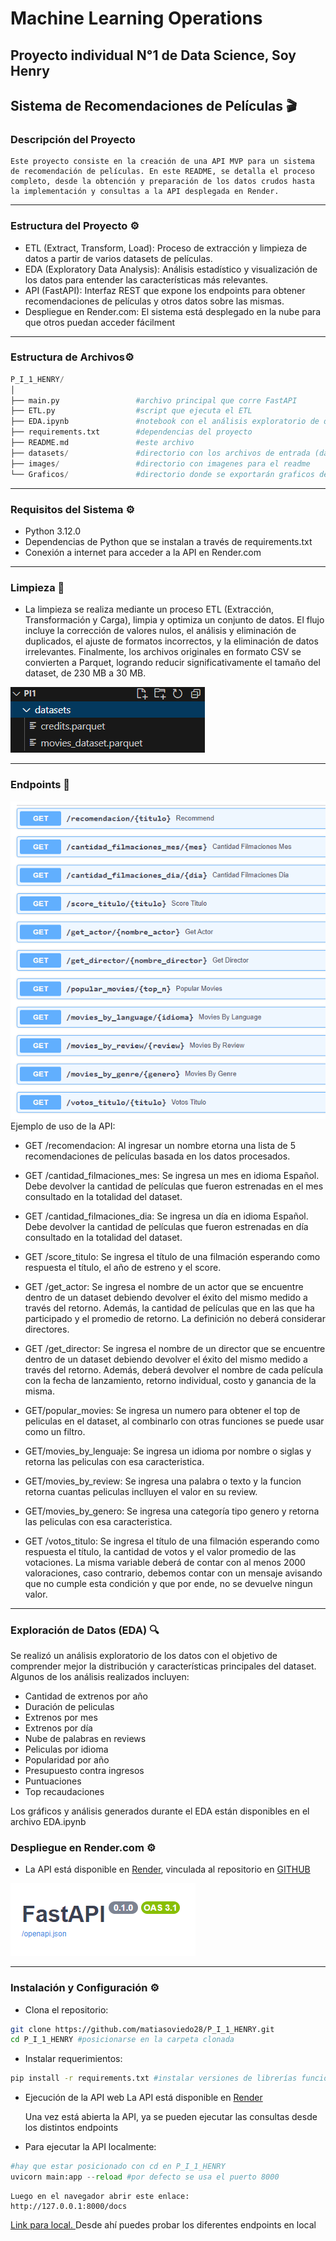 # Machine Learning Operations
## Proyecto individual N°1 de Data Science, Soy Henry

## Sistema de Recomendaciones de Películas 🎬
### Descripción del Proyecto
    Este proyecto consiste en la creación de una API MVP para un sistema de recomendación de películas. En este README, se detalla el proceso completo, desde la obtención y preparación de los datos crudos hasta la implementación y consultas a la API desplegada en Render.
___

### Estructura del Proyecto ⚙️
* ETL (Extract, Transform, Load): Proceso de extracción y limpieza de datos a partir de varios datasets de películas.
* EDA (Exploratory Data Analysis): Análisis estadístico y visualización de los datos para entender las características más relevantes.
* API (FastAPI): Interfaz REST que expone los endpoints para obtener recomendaciones de películas y otros datos sobre las mismas.
* Despliegue en Render.com: El sistema está desplegado en la nube para que otros puedan acceder fácilment

___

### Estructura de Archivos⚙️
```python
P_I_1_HENRY/
│
├── main.py                 #archivo principal que corre FastAPI
├── ETL.py                  #script que ejecuta el ETL
├── EDA.ipynb               #notebook con el análisis exploratorio de datos
├── requirements.txt        #dependencias del proyecto
├── README.md               #este archivo
├── datasets/               #directorio con los archivos de entrada (datasets)
├── images/                 #directorio con imagenes para el readme
└── Graficos/               #directorio donde se exportarán graficos del EDA
```

___

### Requisitos del Sistema ⚙️
* Python 3.12.0
* Dependencias de Python que se instalan a través de requirements.txt
* Conexión a internet para acceder a la API en Render.com

___

### Limpieza 🧹​
* La limpieza se realiza mediante un proceso ETL (Extracción, Transformación y Carga), limpia y optimiza un conjunto de datos. El flujo incluye la corrección de valores nulos, el análisis y eliminación de duplicados, el ajuste de formatos incorrectos, y la eliminación de datos irrelevantes. Finalmente, los archivos originales en formato CSV se convierten a Parquet, logrando reducir significativamente el tamaño del dataset, de 230 MB a 30 MB.

![dataset](/images/dataset.png)
___
### Endpoints 💬​
![endpoints](/images/endpoints.png)
Ejemplo de uso de la API:

* GET /recomendacion: Al ingresar un nombre etorna una lista de 5 recomendaciones de películas basada en los datos procesados.

* GET /cantidad_filmaciones_mes: Se ingresa un mes en idioma Español. Debe devolver la cantidad de películas que fueron estrenadas en el mes consultado en la totalidad del dataset.

* GET /cantidad_filmaciones_dia: Se ingresa un día en idioma Español. Debe devolver la cantidad de películas que fueron estrenadas en día consultado en la totalidad del dataset.

* GET /score_titulo: Se ingresa el título de una filmación esperando como respuesta el título, el año de estreno y el score.

* GET /get_actor: Se ingresa el nombre de un actor que se encuentre dentro de un dataset debiendo devolver el éxito del mismo medido a través del retorno. Además, la cantidad de películas que en las que ha participado y el promedio de retorno. La definición no deberá considerar directores.

* GET /get_director: Se ingresa el nombre de un director que se encuentre dentro de un dataset debiendo devolver el éxito del mismo medido a través del retorno. Además, deberá devolver el nombre de cada película con la fecha de lanzamiento, retorno individual, costo y ganancia de la misma.

* GET/popular_movies: Se ingresa un numero para obtener el top de peliculas en el dataset, al combinarlo con otras funciones se puede usar como un filtro.

* GET/movies_by_lenguaje: Se ingresa un idioma por nombre o siglas y retorna las peliculas con esa caracteristica.

* GET/movies_by_review: Se ingresa una palabra o texto y la funcion retorna cuantas peliculas inclluyen el valor en su review.

* GET/movies_by_genero: Se ingresa una categoría tipo genero y retorna las peliculas con esa caracteristica.

* GET /votos_titulo: Se ingresa el título de una filmación esperando como respuesta el título, la cantidad de votos y el valor promedio de las votaciones. La misma variable deberá de contar con al menos 2000 valoraciones, caso contrario, debemos contar con un mensaje avisando que no cumple esta condición y que por ende, no se devuelve ningun valor.

___

### Exploración de Datos (EDA) 🔍​
Se realizó un análisis exploratorio de los datos con el objetivo de comprender mejor la distribución y características principales del dataset. Algunos de los análisis realizados incluyen:

* Cantidad de extrenos por año
* Duración de peliculas
* Extrenos por mes
* Extrenos por día
* Nube de palabras en reviews
* Peliculas por idioma
* Popularidad por año
* Presupuesto contra ingresos
* Puntuaciones
* Top recaudaciones

Los gráficos y análisis generados durante el EDA están disponibles en el archivo EDA.ipynb

### Despliegue en Render.com ⚙️

* La API está disponible en [Render](https://p-i-1-henry.onrender.com/docs), vinculada al repositorio en [GITHUB](https://github.com/matiasoviedo28/P_I_1_HENRY)

![fastapi](/images/fastapi.png)


___
### Instalación y Configuración ⚙️

* Clona el repositorio:
```bash
git clone https://github.com/matiasoviedo28/P_I_1_HENRY.git
cd P_I_1_HENRY #posicionarse en la carpeta clonada
```

* Instalar requerimientos:
```bash
pip install -r requirements.txt #instalar versiones de librerías funcionales
```

* Ejecución de la API web
    La API está disponible en [Render](https://p-i-1-henry.onrender.com/docs)

    Una vez está abierta la API, ya se pueden ejecutar las consultas desde los distintos endpoints

* Para ejecutar la API localmente:
```python 
#hay que estar posicionado con cd en P_I_1_HENRY
uvicorn main:app --reload #por defecto se usa el puerto 8000
```
    Luego en el navegador abrir este enlace:
    http://127.0.0.1:8000/docs 
[Link para local. ](http://127.0.0.1:8000/docs)
    Desde ahí puedes probar los diferentes endpoints en local